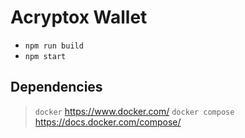 # Acryptox Wallet

- `npm run build` 
- `npm start`

## Dependencies

> `docker` https://www.docker.com/
> `docker compose` https://docs.docker.com/compose/